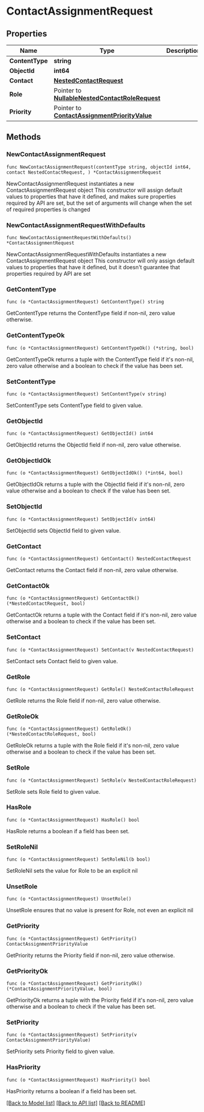 # ContactAssignmentRequest

## Properties

Name | Type | Description | Notes
------------ | ------------- | ------------- | -------------
**ContentType** | **string** |  | 
**ObjectId** | **int64** |  | 
**Contact** | [**NestedContactRequest**](NestedContactRequest.md) |  | 
**Role** | Pointer to [**NullableNestedContactRoleRequest**](NestedContactRoleRequest.md) |  | [optional] 
**Priority** | Pointer to [**ContactAssignmentPriorityValue**](ContactAssignmentPriorityValue.md) |  | [optional] 

## Methods

### NewContactAssignmentRequest

`func NewContactAssignmentRequest(contentType string, objectId int64, contact NestedContactRequest, ) *ContactAssignmentRequest`

NewContactAssignmentRequest instantiates a new ContactAssignmentRequest object
This constructor will assign default values to properties that have it defined,
and makes sure properties required by API are set, but the set of arguments
will change when the set of required properties is changed

### NewContactAssignmentRequestWithDefaults

`func NewContactAssignmentRequestWithDefaults() *ContactAssignmentRequest`

NewContactAssignmentRequestWithDefaults instantiates a new ContactAssignmentRequest object
This constructor will only assign default values to properties that have it defined,
but it doesn't guarantee that properties required by API are set

### GetContentType

`func (o *ContactAssignmentRequest) GetContentType() string`

GetContentType returns the ContentType field if non-nil, zero value otherwise.

### GetContentTypeOk

`func (o *ContactAssignmentRequest) GetContentTypeOk() (*string, bool)`

GetContentTypeOk returns a tuple with the ContentType field if it's non-nil, zero value otherwise
and a boolean to check if the value has been set.

### SetContentType

`func (o *ContactAssignmentRequest) SetContentType(v string)`

SetContentType sets ContentType field to given value.


### GetObjectId

`func (o *ContactAssignmentRequest) GetObjectId() int64`

GetObjectId returns the ObjectId field if non-nil, zero value otherwise.

### GetObjectIdOk

`func (o *ContactAssignmentRequest) GetObjectIdOk() (*int64, bool)`

GetObjectIdOk returns a tuple with the ObjectId field if it's non-nil, zero value otherwise
and a boolean to check if the value has been set.

### SetObjectId

`func (o *ContactAssignmentRequest) SetObjectId(v int64)`

SetObjectId sets ObjectId field to given value.


### GetContact

`func (o *ContactAssignmentRequest) GetContact() NestedContactRequest`

GetContact returns the Contact field if non-nil, zero value otherwise.

### GetContactOk

`func (o *ContactAssignmentRequest) GetContactOk() (*NestedContactRequest, bool)`

GetContactOk returns a tuple with the Contact field if it's non-nil, zero value otherwise
and a boolean to check if the value has been set.

### SetContact

`func (o *ContactAssignmentRequest) SetContact(v NestedContactRequest)`

SetContact sets Contact field to given value.


### GetRole

`func (o *ContactAssignmentRequest) GetRole() NestedContactRoleRequest`

GetRole returns the Role field if non-nil, zero value otherwise.

### GetRoleOk

`func (o *ContactAssignmentRequest) GetRoleOk() (*NestedContactRoleRequest, bool)`

GetRoleOk returns a tuple with the Role field if it's non-nil, zero value otherwise
and a boolean to check if the value has been set.

### SetRole

`func (o *ContactAssignmentRequest) SetRole(v NestedContactRoleRequest)`

SetRole sets Role field to given value.

### HasRole

`func (o *ContactAssignmentRequest) HasRole() bool`

HasRole returns a boolean if a field has been set.

### SetRoleNil

`func (o *ContactAssignmentRequest) SetRoleNil(b bool)`

 SetRoleNil sets the value for Role to be an explicit nil

### UnsetRole
`func (o *ContactAssignmentRequest) UnsetRole()`

UnsetRole ensures that no value is present for Role, not even an explicit nil
### GetPriority

`func (o *ContactAssignmentRequest) GetPriority() ContactAssignmentPriorityValue`

GetPriority returns the Priority field if non-nil, zero value otherwise.

### GetPriorityOk

`func (o *ContactAssignmentRequest) GetPriorityOk() (*ContactAssignmentPriorityValue, bool)`

GetPriorityOk returns a tuple with the Priority field if it's non-nil, zero value otherwise
and a boolean to check if the value has been set.

### SetPriority

`func (o *ContactAssignmentRequest) SetPriority(v ContactAssignmentPriorityValue)`

SetPriority sets Priority field to given value.

### HasPriority

`func (o *ContactAssignmentRequest) HasPriority() bool`

HasPriority returns a boolean if a field has been set.


[[Back to Model list]](../README.md#documentation-for-models) [[Back to API list]](../README.md#documentation-for-api-endpoints) [[Back to README]](../README.md)


